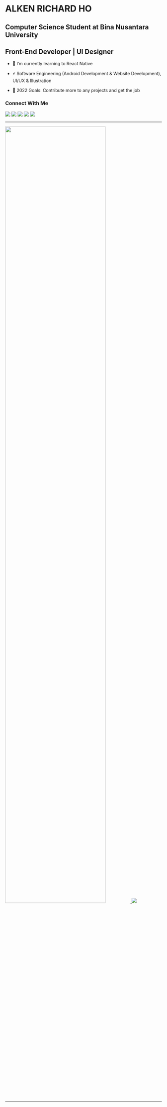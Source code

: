 # ALKEN RICHARD HO
## Computer Science Student at Bina Nusantara University
## Front-End Developer | UI Designer

- 🌱 I’m currently learning to React Native

- ⚡ Software Engineering (Android Development & Website Development), UI/UX & Illustration

- 🥅 2022 Goals: Contribute more to any projects and get the job

### Connect With Me

[![](https://img.shields.io/badge/WhatsApp-25D366?style=for-the-badge&logo=whatsapp&logoColor=white)](https://wa.me/6281236944627) [![](https://img.shields.io/badge/Gmail-D14836?style=for-the-badge&logo=gmail&logoColor=white)](mailto:alkenrichard1@gmail.com) [![](https://img.shields.io/badge/Microsoft_Outlook-0078D4?style=for-the-badge&logo=microsoft-outlook&logoColor=white)](mailto:alken.richard@binus.ac.id) [![](https://img.shields.io/badge/Instagram-E4405F?style=for-the-badge&logo=instagram&logoColor=white)](https://www.instagram.com/alkenrichard/) [![](https://img.shields.io/badge/LinkedIn-0077B5?style=for-the-badge&logo=linkedin&logoColor=white)](https://www.linkedin.com/in/alken-richard-ho/)

<hr>
  
  <a href="https://github.com/alkenrichard">
  <img height=80% widht=80% src="https://github-readme-stats.vercel.app/api/top-langs?username=alkenrichard&show_icons=true&theme=tokyonight">
  <img src="https://github-readme-stats.vercel.app/api?username=alkenrichard&show_icons=true&theme=tokyonight">
  </a>
  </p>

<hr>
